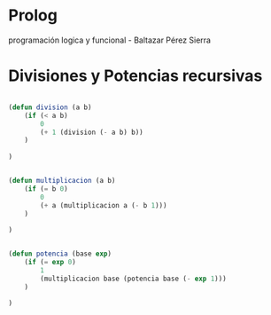 # Prolog
programación logica y funcional - Baltazar Pérez Sierra

# Divisiones y Potencias recursivas



```lisp

(defun division (a b)
    (if (< a b)               
        0                     
        (+ 1 (division (- a b) b))
    )
    
) 


(defun multiplicacion (a b) 
    (if (= b 0)
        0
        (+ a (multiplicacion a (- b 1))) 
    )
    
)


(defun potencia (base exp)
    (if (= exp 0)
        1
        (multiplicacion base (potencia base (- exp 1)))
    )
      
)
